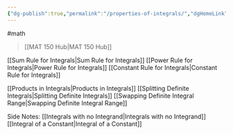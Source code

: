 ```yaml
---
{"dg-publish":true,"permalink":"/properties-of-integrals/","dgHomeLink":true,"dgPassFrontmatter":false}
---
```


#math 
> [[MAT 150 Hub|MAT 150 Hub]]

[[Sum Rule for Integrals|Sum Rule for Integrals]]
[[Power Rule for Integrals|Power Rule for Integrals]]
[[Constant Rule for Integrals|Constant Rule for Integrals]]

[[Products in Integrals|Products in Integrals]]
[[Splitting Definite Integrals|Splitting Definite Integrals]]
[[Swapping Definite Integral Range|Swapping Definite Integral Range]]

Side Notes:
[[Integrals with no Integrand|Integrals with no Integrand]]
[[Integral of a Constant|Integral of a Constant]]
